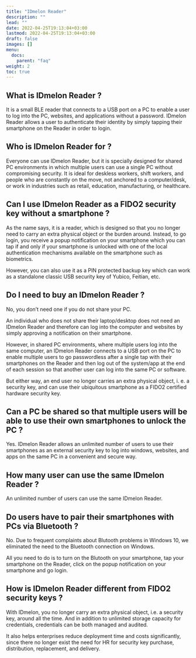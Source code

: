 ```yaml
---
title: "IDmelon Reader"
description: ""
lead: ""
date: 2022-04-25T19:13:04+03:00
lastmod: 2022-04-25T19:13:04+03:00
draft: false
images: []
menu:
  docs:
    parent: "faq"
weight: 2
toc: true
---
```


## What is IDmelon Reader ?

It is a small BLE reader that connects to a USB port on a PC to enable a user to log into the PC, websites,
and applications without a password. IDmelon Reader allows a user to authenticate their identity by simply tapping their smartphone on the Reader in order to login.

## Who is IDmelon Reader for ?

Everyone can use IDmelon Reader, but it is specially designed for shared PC environments in which multiple users can use a single PC
without compromising security. It is ideal for deskless workers, shift workers, and people who are constantly on the move,
not anchored to a computer/desk, or work in industries such as retail, education, manufacturing, or healthcare.

## Can I use IDmelon Reader as a FIDO2 security key without a smartphone ?

As the name says, it is a reader, which is designed so that you no longer need to carry an extra physical object or the burden around.
Instead, to go login, you receive a popup notification on your smartphone which you can tap if and only if your smartphone is unlocked
with one of the local authentication mechanisms available on the smartphone such as biometrics.

However, you can also use it as a PIN protected backup key which can work as a standalone classic USB security key of Yubico, Feitian, etc.

## Do I need to buy an IDmelon Reader ?

No, you don’t need one if you do not share your PC.

An individual who does not share their laptop/desktop does not need an IDmelon Reader and therefore can log into the computer
and websites by simply approving a notification on their smartphone.

However, in shared PC environments, where multiple users log into the same computer, an IDmelon Reader connects to a USB port on the PC
to enable multiple users to go passwordless after a single tap with their smartphones on the Reader and then log out of the system/app
at the end of each session so that another user can log into the same PC or software.

But either way, an end user no longer carries an extra physical object, i. e. a security key, and can use their ubiquitous
smartphone as a FIDO2 certified hardware security key.

## Can a PC be shared so that multiple users will be able to use their own smartphones to unlock the PC ?

Yes. IDmelon Reader allows an unlimited number of users to use their smartphones as an external security key to log into windows, websites, and apps on the same PC in a convenient and secure way.

## How many user can use the same IDmelon Reader ?

An unlimited number of users can use the same IDmelon Reader.

## Do users have to pair their smartphones with PCs via Bluetooth ?

No. Due to frequent complaints about Blutooth problems in Windows 10, we eliminated the need to the Bluetooth connection on Windows.

All you need to do is to turn on the Blutooth on your smartphone, tap your smartphone on the Reader, click on the popup notification on your smartphone and go login.

## How is IDmelon Reader different from FIDO2 security keys ?

With IDmelon, you no longer carry an extra physical object, i.e. a security key, around all the time. And in addition to
unlimited storage capacity for credentials, credentials can be both managed and audited.

It also helps enterprises reduce deployment time and costs significantly, since there no longer exist the need for HR for security key purchase,
distribution, replacement, and delivery.
